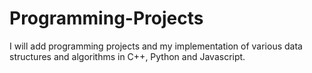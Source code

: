 # Programming-Projects
I will add programming projects and my implementation of various data structures and algorithms in C++, Python and Javascript.
